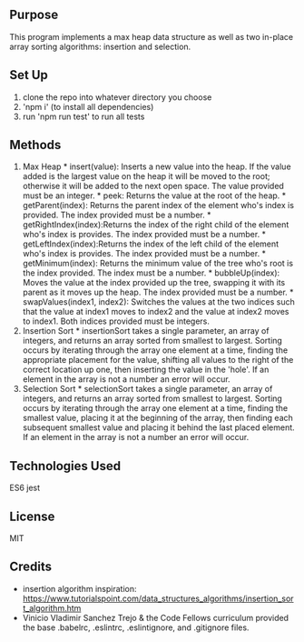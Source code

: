 ## Purpose
This program implements a max heap data structure as well as two in-place array sorting algorithms: insertion and selection.

## Set Up
1. clone the repo into whatever directory you choose
2. 'npm i' (to install all dependencies)
4. run 'npm run test' to run all tests

## Methods
  1. Max Heap
    * insert(value): Inserts a new value into the heap. If the value added is the largest value on the heap it will be moved to the root; otherwise it will be added to the next open space. The value provided must be an integer.
    * peek: Returns the value at the root of the heap.
    * getParent(index): Returns the parent index of the element who's index is provided. The index provided must be a number.
    * getRightIndex(index):Returns the index of the right child of the element who's index is provides. The index provided must be a number.
    * getLeftIndex(index):Returns the index of the left child of the element who's index is provides. The index provided must be a number.
    * getMinimum(index): Returns the minimum value of the tree who's root is the index provided. The index must be a number.
    * bubbleUp(index): Moves the value at the index provided up the tree, swapping it with its parent as it moves up the heap. The index provided must be a number.
    * swapValues(index1, index2): Switches the values at the two indices such that the value at index1 moves to index2 and the value at index2 moves to index1. Both indices provided must be integers.
  2. Insertion Sort
    * insertionSort takes a single parameter, an array of integers, and returns an array sorted from smallest to largest. Sorting occurs by iterating through the array one element at a time, finding the appropriate placement for the value, shifting all values to the right of the correct location up one, then inserting the value in the 'hole'. If an element in the array is not a number an error will occur.
  3. Selection Sort
    * selectionSort takes a single parameter, an array of integers, and returns an array sorted from smallest to largest. Sorting occurs by iterating through the array one element at a time, finding the smallest value, placing it at the beginning of the array, then finding each subsequent smallest value and placing it behind the last placed element. If an element in the array is not a number an error will occur.

## Technologies Used
  ES6
  jest

## License
MIT

## Credits
* insertion algorithm inspiration:  https://www.tutorialspoint.com/data_structures_algorithms/insertion_sort_algorithm.htm
* Vinicio Vladimir Sanchez Trejo & the Code Fellows curriculum provided the base .babelrc, .eslintrc, .eslintignore, and .gitignore files.
